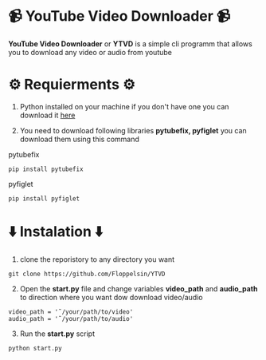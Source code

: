 # 📹 YouTube Video Downloader 📹 


**YouTube Video Downloader** or **YTVD** is a simple cli programm that allows you to download any video or audio from youtube 

# ⚙️ Requierments ⚙️ #

1. Python installed on your machine if you don't have one you can download it [here](https://www.python.org/)

2. You need to download following libraries **pytubefix, pyfiglet**
you can download them using this command

pytubefix

```
pip install pytubefix
```

pyfiglet

```
pip install pyfiglet
```

# ⬇️ Instalation ⬇️

1. clone the reporistory to any directory you want

```
git clone https://github.com/Floppelsin/YTVD
```

2. Open the **start.py** file and change variables **video_path** and **audio_path** to direction where you want dow download video/audio


```
video_path = '˜/your/path/to/video' 
audio_path = '˜/your/path/to/audio'
```

3. Run the **start.py** script

```
python start.py
``` 

